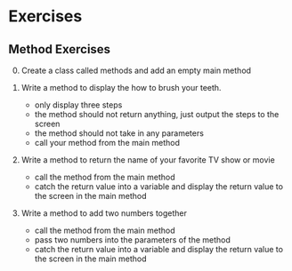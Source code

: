 # Exercises

## Method Exercises

0. Create a class called methods and add an empty main method

1. Write a method to display the how to brush your teeth.
   - only display three steps
   - the method should not return anything, just output the steps to the screen
   - the method should not take in any parameters
   - call your method from the main method   
2. Write a method to return the name of your favorite TV show or movie
   - call the method from the main method
   - catch the return value into a variable and display the return value to the screen in the main method
3. Write a method to add two numbers together
   - call the method from the main method
   - pass two numbers into the parameters of the method
   - catch the return value into a variable and display the return value to the screen in the main method